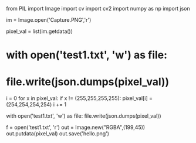 from PIL import Image
import cv 
import cv2
import numpy as np
import json

im = Image.open('Capture.PNG','r')

pixel_val = list(im.getdata())

# with open('test1.txt', 'w') as file:
#     file.write(json.dumps(pixel_val))
i = 0
for x in pixel_val:
    if x != (255,255,255,255):
        pixel_val[i] = (254,254,254,254)
    i += 1     

with open('test1.txt', 'w') as file:
    file.write(json.dumps(pixel_val))

f = open('test1.txt', 'r')
out = Image.new("RGBA",(199,45))
out.putdata(pixel_val)
out.save('hello.png')